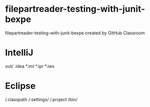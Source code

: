 # filepartreader-testing-with-junit-bexpe
filepartreader-testing-with-junit-bexpe created by GitHub Classroom


# IntelliJ
out/
.idea
*.iml
*.ipr
*.iws

# Eclipse
/.classpath
/.settings/
/.project
/bin/

